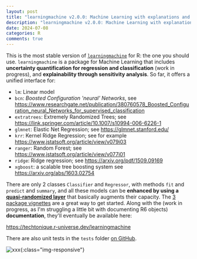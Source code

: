 ```yaml
---
layout: post
title: "learningmachine v2.0.0: Machine Learning with explanations and uncertainty quantification"
description: "learningmachine v2.0.0: Machine Learning with explanations and uncertainty quantification"
date: 2024-07-08
categories: R
comments: true
---
```


This is the most stable version of [`learningmachine`](https://github.com/Techtonique/learningmachine) for R: the one you should use. `learningmachine` is a package for Machine Learning that includes **uncertainty quantification for regression and classification** (work in progress), and **explainability through sensitivity analysis**. So far, it offers a unified interface for: 

- `lm`: Linear model
- `bcn`: *Boosted Configuration 'neural' Networks*, see https://www.researchgate.net/publication/380760578_Boosted_Configuration_neural_Networks_for_supervised_classification
- `extratrees`: Extremely Randomized Trees; see https://link.springer.com/article/10.1007/s10994-006-6226-1
- `glmnet`: Elastic Net Regression; see https://glmnet.stanford.edu/
- `krr`: Kernel Ridge Regression; see for example https://www.jstatsoft.org/article/view/v079i03
- `ranger`: Random Forest; see https://www.jstatsoft.org/article/view/v077i01
- `ridge`: Ridge regression; see https://arxiv.org/pdf/1509.09169
- `xgboost`: a scalable tree boosting system see https://arxiv.org/abs/1603.02754

There are only 2 classes `Classifier` and `Regressor`, with methods `fit` and `predict` and `summary`, and all these models can be **enhanced by using a [quasi-randomized layer](https://github.com/Techtonique/nnetsauce)** that basically augments their capacity. The [3 package vignettes](https://github.com/Techtonique/learningmachine/tree/main/vignettes) are a great way to get started. Along with the (work in progress, as I'm struggling a little bit with documenting R6 objects) **documentation**, they'll eventually be available here:

https://techtonique.r-universe.dev/learningmachine

There are also unit tests in the `tests` folder [on GitHub](https://github.com/Techtonique/learningmachine). 

![xxx]({{base}}/images/2024-03-25/2024-03-25-image1.png){:class="img-responsive"}      